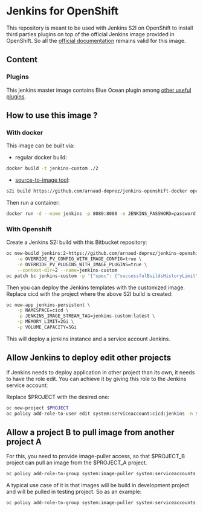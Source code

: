 # Jenkins for OpenShift

This repository is meant to be used with Jenkins S2I on OpenShift to install third parties plugins 
on top of the official Jenkins image provided in OpenShift.
So all the [official documentation](https://github.com/openshift/jenkins) remains valid for this image.

## Content

### Plugins

This jenkins master image contains Blue Ocean plugin among [other useful plugins](plugins.txt).

## How to use this image ?

### With docker

This image can be built via: 
* regular docker build:

```sh
docker build -t jenkins-custom ./2
```

* [source-to-image tool](https://github.com/openshift/source-to-image):

```sh
s2i build https://github.com/arnaud-deprez/jenkins-openshift-docker openshift/jenkins-2-centos7:latest jenkins-custom --context-dir=./2
```

Then run a container: 

```sh
docker run -d --name jenkins -p 8080:8080 -e JENKINS_PASSWORD=password -e OPENSHIFT_ENABLE_OAUTH=false jenkins-custom
```

### With Openshift

Create a Jenkins S2I build with this Bitbucket repository:

```sh
oc new-build jenkins:2~https://github.com/arnaud-deprez/jenkins-openshift-docker.git \
    -e OVERRIDE_PV_CONFIG_WITH_IMAGE_CONFIG=true \
    -e OVERRIDE_PV_PLUGINS_WITH_IMAGE_PLUGINS=true \
    --context-dir=2 --name=jenkins-custom
oc patch bc jenkins-custom -p '{"spec": {"successfulBuildsHistoryLimit": 2, "failedBuildsHistoryLimit": 2}}'
```

Then you can deploy the Jenkins templates with the customized image. Replace cicd
with the project where the above S2I build is created:

```sh
oc new-app jenkins-persistent \
    -p NAMESPACE=cicd \
    -p JENKINS_IMAGE_STREAM_TAG=jenkins-custom:latest \
    -p MEMORY_LIMIT=2Gi \
    -p VOLUME_CAPACITY=5Gi
```

This will deploy a jenkins instance and a service account Jenkins.

## Allow Jenkins to deploy edit other projects

If Jenkins needs to deploy application in other project than its own, it needs to have the role edit.
You can achieve it by giving this role to the Jenkins service account:

Replace $PROJECT with the desired one:

```sh
oc new-project $PROJECT
oc policy add-role-to-user edit system:serviceaccount:cicd:jenkins -n $PROJECT
```

## Allow a project B to pull image from another project A

For this, you need to provide image-puller access, so that $PROJECT_B project can pull an image from the $PROJECT_A project.

```sh
oc policy add-role-to-group system:image-puller system:serviceaccounts:$PROJECT_B -n $PROJECT_A
```

A typical use case of it is that images will be build in development project and will be pulled in testing project.
So as an example:

```sh
oc policy add-role-to-group system:image-puller system:serviceaccounts:testing -n development
```